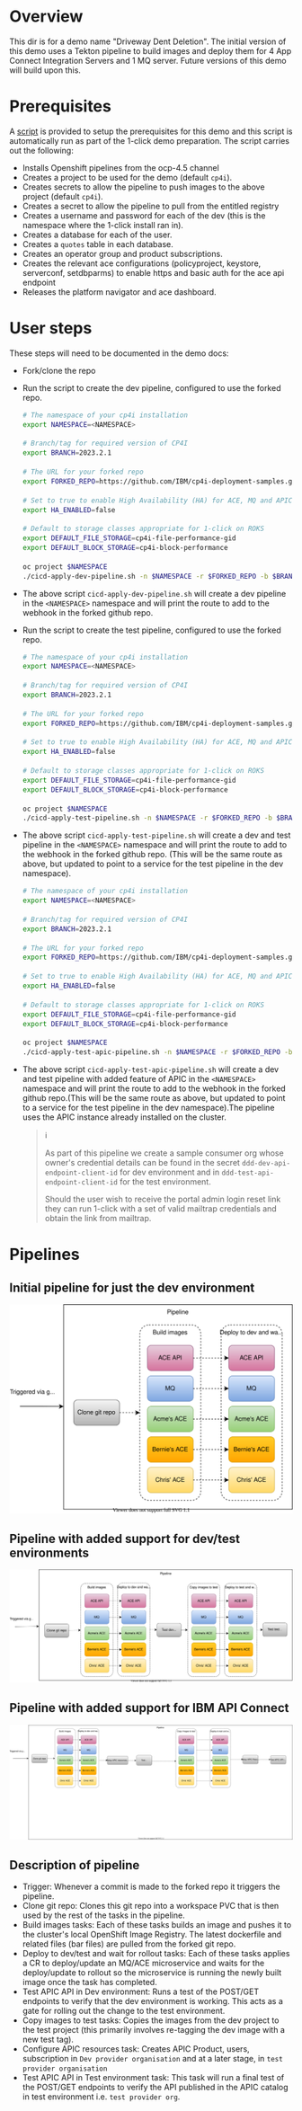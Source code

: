 # Overview
This dir is for a demo name "Driveway Dent Deletion". The initial version of this
demo uses a Tekton pipeline to build images and deploy them for 4 App Connect
Integration Servers and 1 MQ server. Future versions of this demo will build
upon this.

# Prerequisites
A [script](prereqs.sh) is provided to setup the prerequisites for this demo
and this script is automatically run as part of the 1-click demo preparation.
The script carries out the following:
- Installs Openshift pipelines from the ocp-4.5 channel
- Creates a project to be used for the demo (default `cp4i`).
- Creates secrets to allow the pipeline to push images to the above project (default `cp4i`).
- Creates a secret to allow the pipeline to pull from the entitled registry
- Creates a username and password for each of the dev (this is the namespace where the 1-click install ran in).
- Creates a database for each of the user.
- Creates a `quotes` table in each database.
- Creates an operator group and product subscriptions.
- Creates the relevant ace configurations (policyproject, keystore, serverconf, setdbparms) to enable https and basic auth for the ace api endpoint
- Releases the platform navigator and ace dashboard.

# User steps
These steps will need to be documented in the demo docs:
- Fork/clone the repo
- Run the script to create the dev pipeline, configured to use the forked repo.
  ```bash
  # The namespace of your cp4i installation
  export NAMESPACE=<NAMESPACE>

  # Branch/tag for required version of CP4I
  export BRANCH=2023.2.1

  # The URL for your forked repo
  export FORKED_REPO=https://github.com/IBM/cp4i-deployment-samples.git

  # Set to true to enable High Availability (HA) for ACE, MQ and APIC
  export HA_ENABLED=false

  # Default to storage classes appropriate for 1-click on ROKS
  export DEFAULT_FILE_STORAGE=cp4i-file-performance-gid
  export DEFAULT_BLOCK_STORAGE=cp4i-block-performance

  oc project $NAMESPACE
  ./cicd-apply-dev-pipeline.sh -n $NAMESPACE -r $FORKED_REPO -b $BRANCH -a $HA_ENABLED -f $DEFAULT_FILE_STORAGE -g $DEFAULT_BLOCK_STORAGE
  ```
- The above script `cicd-apply-dev-pipeline.sh` will create a dev pipeline in the `<NAMESPACE>` namespace and will print the route to add to the webhook in the forked github repo.
- Run the script to create the test pipeline, configured to use the forked repo.
  ```bash
  # The namespace of your cp4i installation
  export NAMESPACE=<NAMESPACE>

  # Branch/tag for required version of CP4I
  export BRANCH=2023.2.1

  # The URL for your forked repo
  export FORKED_REPO=https://github.com/IBM/cp4i-deployment-samples.git

  # Set to true to enable High Availability (HA) for ACE, MQ and APIC
  export HA_ENABLED=false

  # Default to storage classes appropriate for 1-click on ROKS
  export DEFAULT_FILE_STORAGE=cp4i-file-performance-gid
  export DEFAULT_BLOCK_STORAGE=cp4i-block-performance

  oc project $NAMESPACE
  ./cicd-apply-test-pipeline.sh -n $NAMESPACE -r $FORKED_REPO -b $BRANCH -a $HA_ENABLED -f $DEFAULT_FILE_STORAGE -g $DEFAULT_BLOCK_STORAGE
  ```
- The above script `cicd-apply-test-pipeline.sh` will create a dev and test pipeline in the `<NAMESPACE>` namespace and will print the route to add to the webhook in the forked github repo. (This will be the same route as above, but updated to point to a service for the test pipeline in the dev namespace).

  ```bash
  # The namespace of your cp4i installation
  export NAMESPACE=<NAMESPACE>

  # Branch/tag for required version of CP4I
  export BRANCH=2023.2.1

  # The URL for your forked repo
  export FORKED_REPO=https://github.com/IBM/cp4i-deployment-samples.git

  # Set to true to enable High Availability (HA) for ACE, MQ and APIC
  export HA_ENABLED=false

  # Default to storage classes appropriate for 1-click on ROKS
  export DEFAULT_FILE_STORAGE=cp4i-file-performance-gid
  export DEFAULT_BLOCK_STORAGE=cp4i-block-performance

  oc project $NAMESPACE
  ./cicd-apply-test-apic-pipeline.sh -n $NAMESPACE -r $FORKED_REPO -b $BRANCH -a $HA_ENABLED  -f $DEFAULT_FILE_STORAGE -g $DEFAULT_BLOCK_STORAGE
  ```
- The above script `cicd-apply-test-apic-pipeline.sh` will create a dev and test pipeline with added feature of APIC in the `<NAMESPACE>` namespace and will print the route to add to the webhook in the forked github repo.(This will be the same route as above, but updated to point to a service for the test pipeline in the dev namespace).The pipeline uses the APIC instance already installed on the cluster.

  > :information_source:
  >
  > As part of this pipeline we create a sample consumer org whose owner's credential details can be found in the secret `ddd-dev-api-endpoint-client-id` for dev environment and in `ddd-test-api-endpoint-client-id` for the test environment.
  >
  > Should the user wish to receive the portal admin login reset link they can run 1-click with a set of valid mailtrap credentials and obtain the link from mailtrap.

# Pipelines
## Initial pipeline for just the dev environment
![Overview of dev pipeline](../media/dev-pipeline.svg)
## Pipeline with added support for dev/test environments
![Overview of dev/test pipeline](../media/dev-test-pipeline.svg)
## Pipeline with added support for IBM API Connect
![Overview of dev/test pipeline](../media/dev-test-apic-pipeline.svg)
## Description of pipeline
- Trigger: Whenever a commit is made to the forked repo it triggers the
  pipeline.
- Clone git repo: Clones this git repo into a workspace PVC that is then used by the rest of the tasks in the pipeline.
- Build images tasks: Each of these tasks builds an image and pushes it to the cluster's local OpenShift Image Registry. The latest dockerfile and related files (bar files) are pulled from the forked git repo.
- Deploy to dev/test and wait for rollout tasks: Each of these tasks applies a CR to deploy/update an MQ/ACE microservice and waits for the deploy/update to rollout so the microservice is running the newly built image once the task has completed.
- Test APIC API in Dev environment: Runs a test of the POST/GET endpoints to verify that the dev environment is working. This acts as a gate for rolling out the change to the test environment.
- Copy images to test tasks: Copies the images from the dev project to the test project (this primarily involves re-tagging the dev image with a new test tag).
- Configure APIC resources task: Creates APIC Product, users, subscription in `Dev provider organisation` and at a later stage, in `test provider organisation`
- Test APIC API in Test environment task: This task will run a final test of the POST/GET endpoints to verify the API published in the APIC catalog in test environment i.e. `test provider org`.
